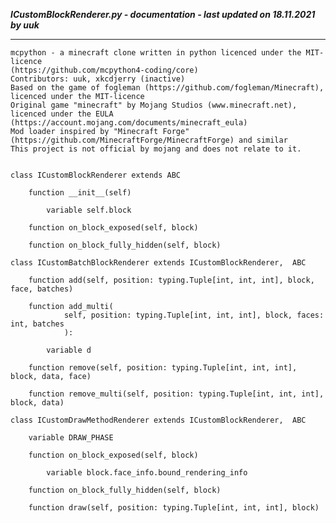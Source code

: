 ***ICustomBlockRenderer.py - documentation - last updated on 18.11.2021 by uuk***
___

    mcpython - a minecraft clone written in python licenced under the MIT-licence 
    (https://github.com/mcpython4-coding/core)
    Contributors: uuk, xkcdjerry (inactive)
    Based on the game of fogleman (https://github.com/fogleman/Minecraft), licenced under the MIT-licence
    Original game "minecraft" by Mojang Studios (www.minecraft.net), licenced under the EULA
    (https://account.mojang.com/documents/minecraft_eula)
    Mod loader inspired by "Minecraft Forge" (https://github.com/MinecraftForge/MinecraftForge) and similar
    This project is not official by mojang and does not relate to it.


    class ICustomBlockRenderer extends ABC

        function __init__(self)

            variable self.block

        function on_block_exposed(self, block)

        function on_block_fully_hidden(self, block)

    class ICustomBatchBlockRenderer extends ICustomBlockRenderer,  ABC

        function add(self, position: typing.Tuple[int, int, int], block, face, batches)

        function add_multi(
                self, position: typing.Tuple[int, int, int], block, faces: int, batches
                ):

            variable d

        function remove(self, position: typing.Tuple[int, int, int], block, data, face)

        function remove_multi(self, position: typing.Tuple[int, int, int], block, data)

    class ICustomDrawMethodRenderer extends ICustomBlockRenderer,  ABC

        variable DRAW_PHASE

        function on_block_exposed(self, block)

            variable block.face_info.bound_rendering_info

        function on_block_fully_hidden(self, block)

        function draw(self, position: typing.Tuple[int, int, int], block)
